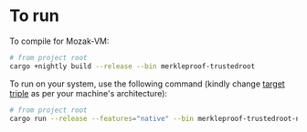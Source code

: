 # To run

To compile for Mozak-VM:

```sh
# from project root
cargo +nightly build --release --bin merkleproof-trustedroot
```

To run on your system, use the following command (kindly change [target triple](https://doc.rust-lang.org/cargo/appendix/glossary.html#target) as per your machine's architecture):

```sh
# from project root
cargo run --release --features="native" --bin merkleproof-trustedroot-native --target aarch64-apple-darwin
```
